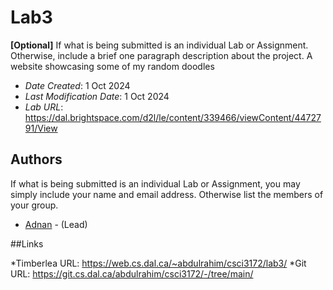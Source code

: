# Lab3

**[Optional]** If what is being submitted is an individual Lab or Assignment. Otherwise, include a brief one paragraph description about the project.
A website showcasing some of my random doodles

* *Date Created*: 1 Oct 2024
* *Last Modification Date*: 1 Oct 2024
* *Lab URL*: https://dal.brightspace.com/d2l/le/content/339466/viewContent/4472791/View


## Authors

If what is being submitted is an individual Lab or Assignment, you may simply include your name and email address. Otherwise list the members of your group.

* [Adnan](ad684424@dal.ca) - (Lead)

##Links

*Timberlea URL: https://web.cs.dal.ca/~abdulrahim/csci3172/lab3/
*Git URL: https://git.cs.dal.ca/abdulrahim/csci3172/-/tree/main/